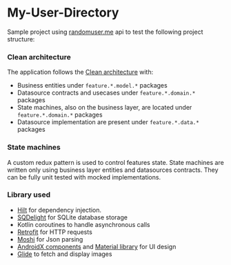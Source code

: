 # My-User-Directory
Sample project using [randomuser.me](http://randomuser.me/) api to test the following project structure:

### Clean architecture
The application follows the [Clean architecture](https://blog.cleancoder.com/uncle-bob/2012/08/13/the-clean-architecture.html) with: 
- Business entities under `feature.*.model.*` packages
- Datasource contracts and usecases under `feature.*.domain.*` packages
- State machines, also on the business layer, are located under `feature.*.domain.*` packages
- Datasource implementation are present under `feature.*.data.*` packages

### State machines 
A custom redux pattern is used to control features state. 
State machines are written only using business layer entities and datasources contracts. 
They can be fully unit tested with mocked implementations. 

### Library used

* [Hilt](https://developer.android.com/training/dependency-injection/hilt-android) for dependency injection. 
* [SQDelight](https://github.com/cashapp/sqldelight) for SQLite database storage
* Kotlin coroutines to handle asynchronous calls
* [Retrofit](https://square.github.io/retrofit/) for HTTP requests
* [Moshi](https://github.com/square/moshi) for Json parsing
* [AndroidX components](https://developer.android.com/jetpack/androidx) and [Material library](https://material.io/develop/android/) for UI design
* [Glide](https://github.com/bumptech/glide) to fetch and display images
